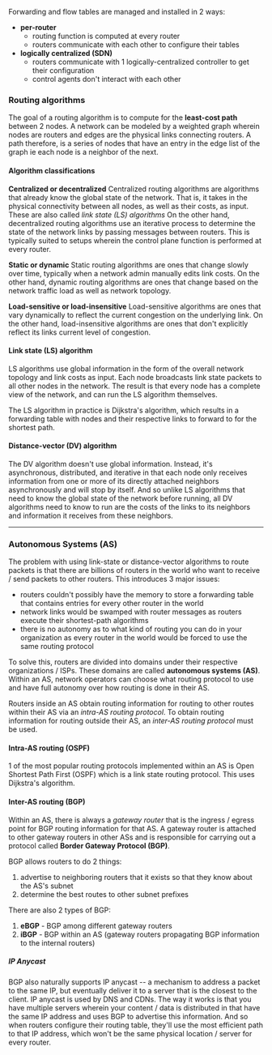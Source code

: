 Forwarding and flow tables are managed and installed in 2 ways:
- **per-router**
	- routing function is computed at every router
	- routers communicate with each other to configure their tables
- **logically centralized (SDN)**
	- routers communicate with 1 logically-centralized controller to get their configuration
	- control agents don't interact with each other

### Routing algorithms
The goal of a routing algorithm is to compute for the **least-cost path** between 2 nodes. A network can be modeled by a weighted graph wherein nodes are routers and edges are the physical links connecting routers. A path therefore, is a series of nodes that have an entry in the edge list of the graph ie each node is a neighbor of the next. 

#### Algorithm classifications
**Centralized or decentralized**
Centralized routing algorithms are algorithms that already know the global state of the network. That is, it takes in the physical connectivity between all nodes, as well as their costs, as input. These are also called *link state (LS) algorithms* On the other hand, decentralized routing algorithms use an iterative process to determine the state of the network links by passing messages between routers. This is typically suited to setups wherein the control plane function is performed at every router.

**Static or dynamic**
Static routing algorithms are ones that change slowly over time, typically when a network admin manually edits link costs. On the other hand, dynamic routing algorithms are ones that change based on the network traffic load as well as network topology.

**Load-sensitive or load-insensitive**
Load-sensitive algorithms are ones that vary dynamically to reflect the current congestion on the underlying link. On the other hand, load-insensitive algorithms are ones that don't explicitly reflect its links current level of congestion.

#### Link state (LS) algorithm
LS algorithms use global information in the form of the overall network topology and link costs as input. Each node broadcasts link state packets to all other nodes in the network. The result is that every node has a complete view of the network, and can run the LS algorithm themselves. 

The LS algorithm in practice is Dijkstra's algorithm, which results in a forwarding table with nodes and their respective links to forward to for the shortest path.

#### Distance-vector (DV) algorithm
The DV algorithm doesn't use global information. Instead, it's asynchronous, distributed, and iterative in that each node only receives information from one or more of its directly attached neighbors asynchronously and will stop by itself. And so unlike LS algorithms that need to know the global state of the network before running, all DV algorithms need to know to run are the costs of the links to its neighbors and information it receives from these neighbors.

---
### Autonomous Systems (AS)
The problem with using link-state or distance-vector algorithms to route packets is that there are billions of routers in the world who want to receive / send packets to other routers. This introduces 3 major issues:
- routers couldn't possibly have the memory to store a forwarding table that contains entries for every other router in the world
- network links would be swamped with router messages as routers execute their shortest-path algorithms
- there is no autonomy as to what kind of routing you can do in your organization as every router in the world would be forced to use the same routing protocol

To solve this, routers are divided into domains under their respective organizations / ISPs. These domains are called **autonomous systems (AS)**. Within an AS, network operators can choose what routing protocol to use and have full autonomy over how routing is done in their AS.

Routers inside an AS obtain routing information for routing to other routes within their AS via an *intra-AS routing protocol*. To obtain routing information for routing outside their AS, an *inter-AS routing protocol* must be used.

#### Intra-AS routing (OSPF)
1 of the most popular routing protocols implemented within an AS is Open Shortest Path First (OSPF) which is a link state routing protocol. This uses Dijkstra's algorithm.

#### Inter-AS routing (BGP)
Within an AS, there is always a *gateway router* that is the ingress / egress point for BGP routing information for that AS. A gateway router is attached to other gateway routers in other ASs and is responsible for carrying out a protocol called **Border Gateway Protocol (BGP)**.

BGP allows routers to do 2 things:
1. advertise to neighboring routers that it exists so that they know about the AS's subnet
2. determine the best routes to other subnet prefixes

There are also 2 types of BGP: 
1. **eBGP** - BGP among different gateway routers
2. **iBGP** - BGP within an AS (gateway routers propagating BGP information to the internal routers)

##### IP Anycast
BGP also naturally supports IP anycast -- a mechanism to address a packet to the same IP, but eventually deliver it to a server that is the closest to the client. IP anycast is used by DNS and CDNs. The way it works is that you have multiple servers wherein your content / data is distributed in that have the same IP address and uses BGP to advertise this information. And so when routers configure their routing table, they'll use the most efficient path to that IP address, which won't be the same physical location / server for every router.